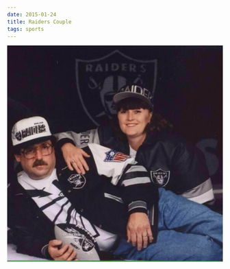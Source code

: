 ```yaml
---
date: 2015-01-24
title: Raiders Couple
tags: sports
---
```


![raiders](https://raw.githubusercontent.com/muneer78/muneer78.github.io/master/images/raiders.jpg)



